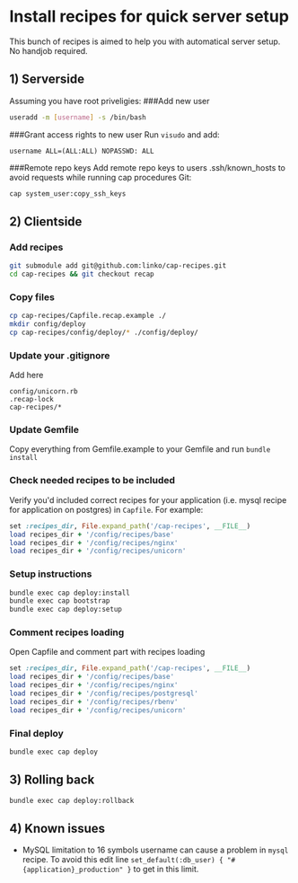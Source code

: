 # Install recipes for quick server setup
This bunch of recipes is aimed to help you with automatical server setup. No handjob required.

## 1) Serverside
Assuming you have root priveligies:
###Add new user
```bash
useradd -m [username] -s /bin/bash
```
###Grant access rights to new user 
Run `visudo` and add:
```
username ALL=(ALL:ALL) NOPASSWD: ALL
```
###Remote repo keys 
Add remote repo keys to users .ssh/known_hosts to avoid requests while running cap procedures
Git:
```bash
cap system_user:copy_ssh_keys
```

## 2) Clientside
### Add recipes
```bash
git submodule add git@github.com:linko/cap-recipes.git
cd cap-recipes && git checkout recap
```

### Copy files
```bash
cp cap-recipes/Capfile.recap.example ./
mkdir config/deploy
cp cap-recipes/config/deploy/* ./config/deploy/
```

### Update your .gitignore
Add here
```
config/unicorn.rb
.recap-lock
cap-recipes/*
```

### Update Gemfile
Copy everything from Gemfile.example to your Gemfile and run `bundle install`

### Check needed recipes to be included
Verify you'd included correct recipes for your application (i.e. mysql recipe for application on postgres) in `Capfile`. For example:
```ruby
set :recipes_dir, File.expand_path('/cap-recipes', __FILE__)
load recipes_dir + '/config/recipes/base'
load recipes_dir + '/config/recipes/nginx'
load recipes_dir + '/config/recipes/unicorn'
```

### Setup instructions

```bash
bundle exec cap deploy:install
bundle exec cap bootstrap
bundle exec cap deploy:setup
```

### Comment recipes loading
Open Capfile and comment part with recipes loading
```ruby
set :recipes_dir, File.expand_path('/cap-recipes', __FILE__)
load recipes_dir + '/config/recipes/base'
load recipes_dir + '/config/recipes/nginx'
load recipes_dir + '/config/recipes/postgresql'
load recipes_dir + '/config/recipes/rbenv'
load recipes_dir + '/config/recipes/unicorn'
```
### Final deploy

```bash
bundle exec cap deploy
```

## 3) Rolling back
```bash
bundle exec cap deploy:rollback
```

## 4) Known issues
- MySQL limitation to 16 symbols username can cause a problem in `mysql` recipe. To avoid this edit line
`set_default(:db_user) { "#{application}_production" }` to get in this limit.
